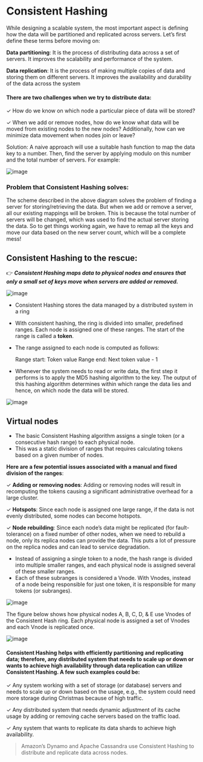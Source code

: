 # Consistent Hashing

While designing a scalable system, the most important aspect is defining how the data will be partitioned and replicated across servers. Let’s first define these terms before moving on:

**Data partitioning**: It is the process of distributing data across a set of servers. It improves the scalability and performance of the system.

**Data replication**: It is the process of making multiple copies of data and storing them on different servers. It improves the availability and durability of the data across the system

#### There are two challenges when we try to distribute data:

✓ How do we know on which node a particular piece of data will be stored?

✓ When we add or remove nodes, how do we know what data will be moved from existing nodes to the new nodes? Additionally, how can we minimize data movement when nodes join or leave?

Solution:
A naive approach will use a suitable hash function to map the data key to a number. 
Then, find the server by applying modulo on this number and the total number of servers. For example:

![image](https://user-images.githubusercontent.com/33947539/146911392-8495445e-5e25-4b7e-b975-a2d07b9a2437.png)

### Problem that Consistent Hashing solves:
The scheme described in the above diagram solves the problem of finding a server for storing/retrieving the data. But when we add or remove a server, all our existing mappings will be broken. This is because the total number of servers will be changed, which was used to find the actual server storing the data. So to get things working again, we have to remap all the keys and move our data based on the new server count, which will be a complete mess!

## Consistent Hashing to the rescue:

👉 ***Consistent Hashing maps data to physical nodes and ensures that only a small set of keys move when servers are added or removed.***

![image](https://user-images.githubusercontent.com/33947539/146912489-455c2916-7470-488f-9877-ca0cad45cd0f.png)

- Consistent Hashing stores the data managed by a distributed system in a ring
- With consistent hashing, the ring is divided into smaller, predefined ranges. Each node is assigned one of these ranges. The start of the range is called a **token**.
- The range assigned to each node is computed as follows:

   Range start:  Token value
   Range end:    Next token value - 1

- Whenever the system needs to read or write data, the first step it performs is to apply the MD5 hashing algorithm to the key. The output of this hashing algorithm determines within which range the data lies and hence, on which node the data will be stored.

![image](https://user-images.githubusercontent.com/33947539/146913172-ed8c0744-1066-4600-aa7e-a90f44b2ae63.png)

## Virtual nodes

- The basic Consistent Hashing algorithm assigns a single token (or a consecutive hash range) to each physical node. 
- This was a static division of ranges that requires calculating tokens based on a given number of nodes.

**Here are a few potential issues associated with a manual and fixed division of the ranges**:

✓ **Adding or removing nodes**: Adding or removing nodes will result in recomputing the tokens causing a significant administrative overhead for a large cluster.

✓ **Hotspots**: Since each node is assigned one large range, if the data is not evenly distributed, some nodes can become hotspots.

✓ **Node rebuilding**: Since each node’s data might be replicated (for fault-tolerance) on a fixed number of other nodes, when we need to rebuild a node, only its replica nodes can provide the data. This puts a lot of pressure on the replica nodes and can lead to service degradation.

- Instead of assigning a single token to a node, the hash range is divided into multiple smaller ranges, and each physical node is assigned several of these smaller ranges. 
- Each of these subranges is considered a Vnode. With Vnodes, instead of a node being responsible for just one token, it is responsible for many tokens (or subranges).

![image](https://user-images.githubusercontent.com/33947539/146916976-bce0eada-c4a7-4b98-ac5e-e9f64435e670.png)

The figure below shows how physical nodes A, B, C, D, & E use Vnodes of the Consistent Hash ring. Each physical node is assigned a set of Vnodes and each Vnode is replicated once.

![image](https://user-images.githubusercontent.com/33947539/146917124-28421651-8eaa-4415-be39-7d58372ae444.png)


#### Consistent Hashing helps with efficiently partitioning and replicating data; therefore, any distributed system that needs to scale up or down or wants to achieve high availability through data replication can utilize Consistent Hashing. A few such examples could be:

✓ Any system working with a set of storage (or database) servers and needs to scale up or down based on the usage, e.g., the system could need more storage during Christmas because of high traffic.

✓ Any distributed system that needs dynamic adjustment of its cache usage by adding or removing cache servers based on the traffic load.

✓ Any system that wants to replicate its data shards to achieve high availability.

>Amazon’s Dynamo and Apache Cassandra use Consistent Hashing to distribute and replicate data across nodes.

